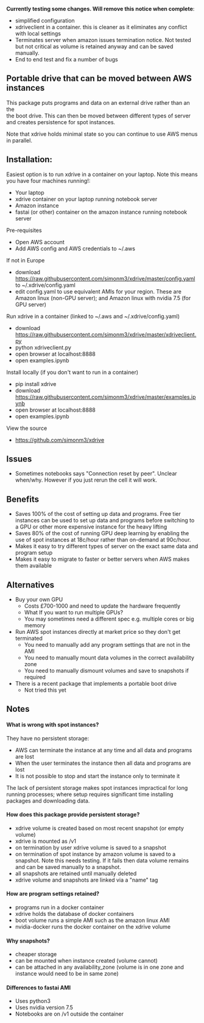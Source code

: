 **Currently testing some changes. Will remove this notice when complete**:

* simplified configuration
* xdriveclient in a container. this is cleaner as it eliminates any conflict 
with local settings
* Terminates server when amazon issues termination notice. Not tested but not
critical as volume is retained anyway and can be saved manually.
* End to end test and fix a number of bugs

## Portable drive that can be moved between AWS instances

This package puts programs and data on an external drive rather than an the  
the boot drive. This can then be moved between different types of server 
and creates persistence for spot instances.

Note that xdrive holds minimal state so you can continue to use AWS menus in
parallel.

## Installation:

Easiest option is to run xdrive in a container on your laptop. Note this means
you have four machines running!:
* Your laptop
* xdrive container on your laptop running notebook server
* Amazon instance
* fastai (or other) container on the amazon instance running notebook server

Pre-requisites
* Open AWS account 
* Add AWS config and AWS credentials to ~/.aws

If not in Europe
* download https://raw.githubusercontent.com/simonm3/xdrive/master/config.yaml
to ~/.xdrive/config.yaml
* edit config.yaml to use equivalent AMIs for your region. These are Amazon
 linux (non-GPU server); and Amazon linux with nvidia 7.5 (for GPU server)

Run xdrive in a container (linked to ~/.aws and ~/.xdrive/config.yaml)
* download https://raw.githubusercontent.com/simonm3/xdrive/master/xdriveclient.py
* python xdriveclient.py
* open browser at localhost:8888
* open examples.ipynb

Install locally (if you don't want to run in a container)
* pip install xdrive
* download https://raw.githubusercontent.com/simonm3/xdrive/master/examples.ipynb
* open browser at localhost:8888
* open examples.ipynb

View the source
* https://github.com/simonm3/xdrive

## Issues

* Sometimes notebooks says "Connection reset by peer". Unclear when/why. 
However if you just rerun the cell it will work.

## Benefits

* Saves 100% of the cost of setting up data and programs. Free tier instances
can be used to set up data and programs before switching to a GPU or other 
more expensive instance for the heavy lifting
* Saves 80% of the cost of running GPU deep learning by enabling the use of 
spot instances at 18c/hour rather than on-demand at 90c/hour.
* Makes it easy to try different types of server on the exact same data and 
program setup
* Makes it easy to migrate to faster or better servers when AWS makes them
available

## Alternatives

* Buy your own GPU
  - Costs £700-1000 and need to update the hardware frequently
  - What If you want to run multiple GPUs?
  - You may sometimes need a different spec e.g. multiple cores or big memory 
* Run AWS spot instances directly at market price so they don't get terminated
  - You need to manually add any program settings that are not in the AMI
  - You need to manually mount data volumes in the correct availability zone
  - You need to manually dismount volumes and save to snapshots if required
* There is a recent package that implements a portable boot drive
  - Not tried this yet

## Notes

#### What is wrong with spot instances?

They have no persistent storage:

* AWS can terminate the instance at any time and all data and programs are lost
* When the user terminates the instance then all data and programs are lost
* It is not possible to stop and start the instance only to terminate it

The lack of persistent storage makes spot instances impractical for long 
running processes; where setup requires significant time installing packages 
and downloading data.
    
#### How does this package provide persistent storage?

* xdrive volume is created based on most recent snapshot (or empty volume)
* xdrive is mounted as /v1
* on termination by user xdrive volume is saved to a snapshot
* on termination of spot instance by amazon volume is saved to a snapshot. Note
this needs testing. If it fails then data volume remains and can be saved 
manually to a snapshot.
* all snapshots are retained until manually deleted
* xdrive volume and snapshots are linked via a "name" tag

#### How are program settings retained?

* programs run in a docker container
* xdrive holds the database of docker containers
* boot volume runs a simple AMI such as the amazon linux AMI
* nvidia-docker runs the docker container on the xdrive volume

#### Why snapshots?

* cheaper storage
* can be mounted when instance created (volume cannot)
* can be attached in any availability_zone (volume is in one zone and instance 
                                            would need to be in same zone)

#### Differences to fastai AMI
* Uses python3
* Uses nvidia version 7.5
* Notebooks are on /v1 outside the container